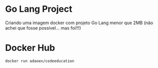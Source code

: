 # Go Lang Project
Criando uma imagem docker com projeto Go Lang menor que 2MB
(não achei que fosse possível... mas foi!!!)

# Docker Hub

```
docker run adaoex/codeeducation
```